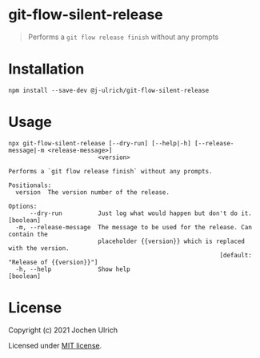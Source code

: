 # git-flow-silent-release #

> Performs a `git flow release finish` without any prompts


# Installation #

```
npm install --save-dev @j-ulrich/git-flow-silent-release
```

# Usage #

```
npx git-flow-silent-release [--dry-run] [--help|-h] [--release-message|-m <release-message>]
                         <version>

Performs a `git flow release finish` without any prompts.

Positionals:
  version  The version number of the release.

Options:
      --dry-run          Just log what would happen but don't do it.                 [boolean]
  -m, --release-message  The message to be used for the release. Can contain the
                         placeholder {{version}} which is replaced with the version.
                                                           [default: "Release of {{version}}"]
  -h, --help             Show help                                                   [boolean]
```

# License #

Copyright (c) 2021 Jochen Ulrich

Licensed under [MIT license](LICENSE).